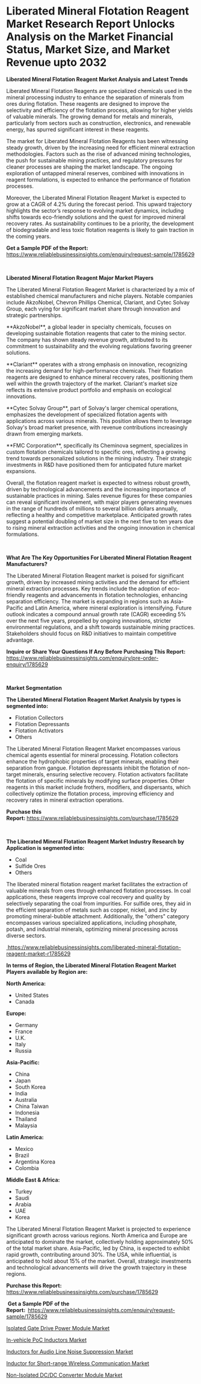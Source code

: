 <p><h1>Liberated Mineral Flotation Reagent Market Research Report Unlocks Analysis on the Market Financial Status, Market Size, and Market Revenue upto 2032</h1></p><p><strong>Liberated Mineral Flotation Reagent Market Analysis and Latest Trends</strong></p>
<p><p>Liberated Mineral Flotation Reagents are specialized chemicals used in the mineral processing industry to enhance the separation of minerals from ores during flotation. These reagents are designed to improve the selectivity and efficiency of the flotation process, allowing for higher yields of valuable minerals. The growing demand for metals and minerals, particularly from sectors such as construction, electronics, and renewable energy, has spurred significant interest in these reagents.</p><p>The market for Liberated Mineral Flotation Reagents has been witnessing steady growth, driven by the increasing need for efficient mineral extraction methodologies. Factors such as the rise of advanced mining technologies, the push for sustainable mining practices, and regulatory pressures for cleaner processes are shaping the market landscape. The ongoing exploration of untapped mineral reserves, combined with innovations in reagent formulations, is expected to enhance the performance of flotation processes.</p><p>Moreover, the Liberated Mineral Flotation Reagent Market is expected to grow at a CAGR of 4.2% during the forecast period. This upward trajectory highlights the sector’s response to evolving market dynamics, including shifts towards eco-friendly solutions and the quest for improved mineral recovery rates. As sustainability continues to be a priority, the development of biodegradable and less toxic flotation reagents is likely to gain traction in the coming years.</p></p>
<p><strong>Get a Sample PDF of the Report:&nbsp;</strong> <a href="https://www.reliablebusinessinsights.com/enquiry/request-sample/1785629?utm_campaign=60&utm_medium=2&utm_source=Github&utm_content=ia&utm_term=25032025&utm_id=liberated-mineral-flotation-reagent">https://www.reliablebusinessinsights.com/enquiry/request-sample/1785629</a></p>
<p>&nbsp;</p>
<p><strong>Liberated Mineral Flotation Reagent Major Market Players</strong></p>
<p><p>The Liberated Mineral Flotation Reagent Market is characterized by a mix of established chemical manufacturers and niche players. Notable companies include AkzoNobel, Chevron Phillips Chemical, Clariant, and Cytec Solvay Group, each vying for significant market share through innovation and strategic partnerships.</p><p>**AkzoNobel**, a global leader in specialty chemicals, focuses on developing sustainable flotation reagents that cater to the mining sector. The company has shown steady revenue growth, attributed to its commitment to sustainability and the evolving regulations favoring greener solutions. </p><p>**Clariant** operates with a strong emphasis on innovation, recognizing the increasing demand for high-performance chemicals. Their flotation reagents are designed to enhance mineral recovery rates, positioning them well within the growth trajectory of the market. Clariant's market size reflects its extensive product portfolio and emphasis on ecological innovations.</p><p>**Cytec Solvay Group**, part of Solvay's larger chemical operations, emphasizes the development of specialized flotation agents with applications across various minerals. This position allows them to leverage Solvay's broad market presence, with revenue contributions increasingly drawn from emerging markets.</p><p>**FMC Corporation**, specifically its Cheminova segment, specializes in custom flotation chemicals tailored to specific ores, reflecting a growing trend towards personalized solutions in the mining industry. Their strategic investments in R&D have positioned them for anticipated future market expansions.</p><p>Overall, the flotation reagent market is expected to witness robust growth, driven by technological advancements and the increasing importance of sustainable practices in mining. Sales revenue figures for these companies can reveal significant involvement, with major players generating revenues in the range of hundreds of millions to several billion dollars annually, reflecting a healthy and competitive marketplace. Anticipated growth rates suggest a potential doubling of market size in the next five to ten years due to rising mineral extraction activities and the ongoing innovation in chemical formulations.</p></p>
<p>&nbsp;</p>
<p><strong>What Are The Key Opportunities For Liberated Mineral Flotation Reagent Manufacturers?</strong></p>
<p><p>The Liberated Mineral Flotation Reagent market is poised for significant growth, driven by increased mining activities and the demand for efficient mineral extraction processes. Key trends include the adoption of eco-friendly reagents and advancements in flotation technologies, enhancing separation efficiency. The market is expanding in regions such as Asia-Pacific and Latin America, where mineral exploration is intensifying. Future outlook indicates a compound annual growth rate (CAGR) exceeding 5% over the next five years, propelled by ongoing innovations, stricter environmental regulations, and a shift towards sustainable mining practices. Stakeholders should focus on R&D initiatives to maintain competitive advantage.</p></p>
<p><strong>Inquire or Share Your Questions If Any Before Purchasing This Report:</strong> <a href="https://www.reliablebusinessinsights.com/enquiry/pre-order-enquiry/1785629?utm_campaign=60&utm_medium=2&utm_source=Github&utm_content=ia&utm_term=25032025&utm_id=liberated-mineral-flotation-reagent">https://www.reliablebusinessinsights.com/enquiry/pre-order-enquiry/1785629</a></p>
<p>&nbsp;</p>
<p><strong>Market Segmentation</strong></p>
<p><strong>The Liberated Mineral Flotation Reagent Market Analysis by types is segmented into:</strong></p>
<p><ul><li>Flotation Collectors</li><li>Flotation Depressants</li><li>Flotation Activators</li><li>Others</li></ul></p>
<p><p>The Liberated Mineral Flotation Reagent Market encompasses various chemical agents essential for mineral processing. Flotation collectors enhance the hydrophobic properties of target minerals, enabling their separation from gangue. Flotation depressants inhibit the flotation of non-target minerals, ensuring selective recovery. Flotation activators facilitate the flotation of specific minerals by modifying surface properties. Other reagents in this market include frothers, modifiers, and dispersants, which collectively optimize the flotation process, improving efficiency and recovery rates in mineral extraction operations.</p></p>
<p><strong>Purchase this Report:&nbsp;</strong><a href="https://www.reliablebusinessinsights.com/purchase/1785629?utm_campaign=60&utm_medium=2&utm_source=Github&utm_content=ia&utm_term=25032025&utm_id=liberated-mineral-flotation-reagent">https://www.reliablebusinessinsights.com/purchase/1785629</a></p>
<p>&nbsp;</p>
<p><strong>The Liberated Mineral Flotation Reagent Market Industry Research by Application is segmented into:</strong></p>
<p><ul><li>Coal</li><li>Sulfide Ores</li><li>Others</li></ul></p>
<p><p>The liberated mineral flotation reagent market facilitates the extraction of valuable minerals from ores through enhanced flotation processes. In coal applications, these reagents improve coal recovery and quality by selectively separating the coal from impurities. For sulfide ores, they aid in the efficient separation of metals such as copper, nickel, and zinc by promoting mineral-bubble attachment. Additionally, the "others" category encompasses various specialized applications, including phosphate, potash, and industrial minerals, optimizing mineral processing across diverse sectors.</p></p>
<p><a href="https://www.reliablebusinessinsights.com/liberated-mineral-flotation-reagent-market-r1785629?utm_campaign=60&utm_medium=2&utm_source=Github&utm_content=ia&utm_term=25032025&utm_id=liberated-mineral-flotation-reagent">&nbsp;https://www.reliablebusinessinsights.com/liberated-mineral-flotation-reagent-market-r1785629</a></p>
<p><strong>In terms of Region, the Liberated Mineral Flotation Reagent Market Players available by Region are:</strong></p>
<p>
    <p> <strong> North America: </strong>
        <ul>
            <li>United States</li>
            <li>Canada</li>
        </ul>
        </p> 
    <p> <strong> Europe: </strong>
        <ul>
            <li>Germany</li>
            <li>France</li>
            <li>U.K.</li>
            <li>Italy</li>
            <li>Russia</li>
        </ul>
        </p> 
    <p> <strong> Asia-Pacific: </strong>
        <ul>
            <li>China</li>
            <li>Japan</li>
            <li>South Korea</li>
            <li>India</li>
            <li>Australia</li>
            <li>China Taiwan</li>
            <li>Indonesia</li>
            <li>Thailand</li>
            <li>Malaysia</li>
        </ul>
        </p> 
    <p> <strong> Latin America: </strong>
        <ul>
            <li>Mexico</li>
            <li>Brazil</li>
            <li>Argentina Korea</li>
            <li>Colombia</li>
        </ul>
        </p> 
    <p> <strong> Middle East & Africa: </strong>
        <ul>
            <li>Turkey</li>
            <li>Saudi</li>
            <li>Arabia</li>
            <li>UAE</li>
            <li>Korea</li>
        </ul>
    </p>
    </p>
<p><p>The Liberated Mineral Flotation Reagent Market is projected to experience significant growth across various regions. North America and Europe are anticipated to dominate the market, collectively holding approximately 50% of the total market share. Asia-Pacific, led by China, is expected to exhibit rapid growth, contributing around 30%. The USA, while influential, is anticipated to hold about 15% of the market. Overall, strategic investments and technological advancements will drive the growth trajectory in these regions.</p></p>
<p><strong>Purchase this Report: </strong><a href="https://www.reliablebusinessinsights.com/purchase/1785629?utm_campaign=60&utm_medium=2&utm_source=Github&utm_content=ia&utm_term=25032025&utm_id=liberated-mineral-flotation-reagent">https://www.reliablebusinessinsights.com/purchase/1785629</a></p>
<p>&nbsp;<strong>Get a Sample PDF of the Report:&nbsp;&nbsp;</strong><a href="https://www.reliablebusinessinsights.com/enquiry/request-sample/1785629?utm_campaign=60&utm_medium=2&utm_source=Github&utm_content=ia&utm_term=25032025&utm_id=liberated-mineral-flotation-reagent">https://www.reliablebusinessinsights.com/enquiry/request-sample/1785629</a></p>
<p><strong></strong></p>
<p><p><a href="https://github.com/coricnzati/Market-Research-Report-List-1/blob/main/isolated-gate-drive-power-module-market.md?utm_campaign=60&utm_medium=2&utm_source=Github&utm_content=ia&utm_term=25032025&utm_id=liberated-mineral-flotation-reagent">Isolated Gate Drive Power Module Market</a></p><p><a href="https://github.com/puhakhommabh/Market-Research-Report-List-1/blob/main/in-vehicle-poc-inductors-market.md?utm_campaign=60&utm_medium=2&utm_source=Github&utm_content=ia&utm_term=25032025&utm_id=liberated-mineral-flotation-reagent">In-vehicle PoC Inductors Market</a></p><p><a href="https://github.com/borknyberg/Market-Research-Report-List-1/blob/main/inductors-for-audio-line-noise-suppression-market.md?utm_campaign=60&utm_medium=2&utm_source=Github&utm_content=ia&utm_term=25032025&utm_id=liberated-mineral-flotation-reagent">Inductors for Audio Line Noise Suppression Market</a></p><p><a href="https://github.com/mynaoanes/Market-Research-Report-List-1/blob/main/inductor-for-short-range-wireless-communication-market.md?utm_campaign=60&utm_medium=2&utm_source=Github&utm_content=ia&utm_term=25032025&utm_id=liberated-mineral-flotation-reagent">Inductor for Short-range Wireless Communication Market</a></p><p><a href="https://github.com/alrogikrosa/Market-Research-Report-List-1/blob/main/non-isolated-dcdc-converter-module-market.md?utm_campaign=60&utm_medium=2&utm_source=Github&utm_content=ia&utm_term=25032025&utm_id=liberated-mineral-flotation-reagent">Non-Isolated DC/DC Converter Module Market</a></p></p>